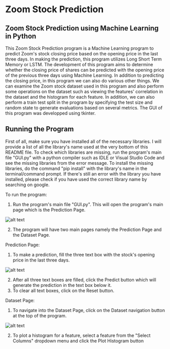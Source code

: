 # Zoom Stock Prediction
## Zoom Stock Prediction using Machine Learning in Python
This Zoom Stock Prediction program is a Machine Learning program to predict Zoom's stock closing price based on the opening price in the last three days. In making the prediction, this program utilizes Long Short Term Memory or LSTM. The development of this program aims to determine whether the closing price of shares can be predicted with the opening price of the previous three days using Machine Learning. In addition to predicting the closing price, in this program we can also do various other things. We can examine the Zoom stock dataset used in this program and also perform some operations on the dataset such as viewing the features' correlation in the dataset and the histogram for each feature. In addition, we can also perform a train test split in the program by specifying the test size and random state to generate evaluations based on several metrics. The GUI of this program was developped using tkinter.

## Running the Program
First of all, make sure you have installed all of the necessary libraries. I will provide a list of all the library's name used at the very bottom of this README file. To check which libraries are missing, run the program's main file "GUI.py" with a python compiler such as IDLE or Visual Studio Code and see the missing libraries from the error message. To install the missing libraries, do the command "pip install" with the library's name in the terminal/command prompt. If there's still an error with the library you have installed, please check if you have used the correct library name by searching on google. 

To run the program:
1. Run the program's main file "GUI.py". This will open the program's main page which is the Prediction Page.

![alt text](https://github.com/SebastianusRadhya/ZoomStockPrediction/blob/main/ss19.png?raw=true)

2. The program will have two main pages namely the Prediction Page and the Dataset Page.

Prediction Page:
1. To make a prediction, fill the three text box with the stock's opening price in the last three days.

![alt text](https://github.com/SebastianusRadhya/ZoomStockPrediction/blob/main/ss1.png?raw=true)

2. After all three text boxes are filled, click the Predict button which will generate the prediction in the text box below it.
3. To clear all text boxes, click on the Reset button.

Dataset Page:
1. To navigate into the Dataset Page, click on the Dataset navigation button at the top of the program.

![alt text](https://github.com/SebastianusRadhya/ZoomStockPrediction/blob/main/ss20.png?raw=true)

2. To plot a histogram for a feature, select a feature from the "Select Columns" dropdown menu and click the Plot Histogram button


